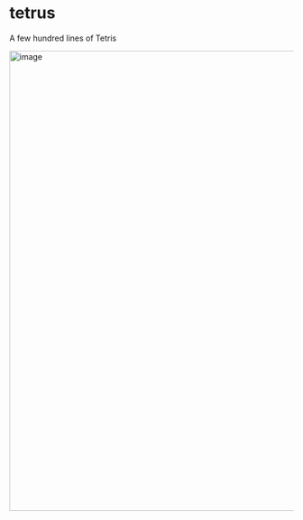 # tetrus

A few hundred lines of Tetris

<img width="814" alt="image" src="https://user-images.githubusercontent.com/278461/171689413-5dd35657-ee33-447b-9ca1-a9ad65e9b8e2.png">

